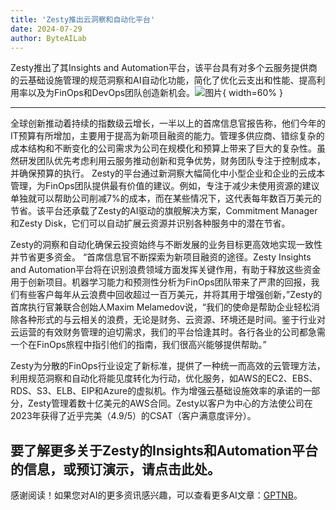 ```yaml
---
title: 'Zesty推出云洞察和自动化平台'
date: 2024-07-29
author: ByteAILab
---
```


Zesty推出了其Insights and Automation平台，该平台具有对多个云服务提供商的云基础设施管理的规范洞察和AI自动化功能，简化了优化云支出和性能、提高利用率以及为FinOps和DevOps团队创造新机会。![图片](https://ai-techpark.com/wp-content/uploads/2024/07/Zesty-Introd-960x540.jpg){ width=60% }

---

全球创新推动着持续的指数级云增长，一半以上的首席信息官报告称，他们今年的IT预算有所增加，主要用于提高为新项目融资的能力。管理多供应商、错综复杂的成本结构和不断变化的公司需求为公司在规模化和预算上带来了巨大的复杂性。虽然研发团队优先考虑利用云服务推动创新和竞争优势，财务团队专注于控制成本，并确保预算的执行。
Zesty的平台通过新洞察大幅简化中小型企业和企业的云成本管理，为FinOps团队提供最有价值的建议。例如，专注于减少未使用资源的建议单独就可以帮助公司削减7%的成本，而在某些情况下，这代表每年数百万美元的节省。该平台还承载了Zesty的AI驱动的旗舰解决方案，Commitment Manager和Zesty Disk，它们可以自动扩展云资源并识别各种服务中的潜在节省。

Zesty的洞察和自动化确保云投资始终与不断发展的业务目标更高效地实现一致性并节省更多资金。
“首席信息官不断探索为新项目融资的途径。Zesty Insights and Automation平台将在识别浪费领域方面发挥关键作用，有助于释放这些资金用于创新项目。机器学习能力和预测性分析为FinOps团队带来了严肃的回报，我们有些客户每年从云浪费中回收超过一百万美元，并将其用于增强创新，”Zesty的首席执行官兼联合创始人Maxim Melamedov说，“我们的使命是帮助企业轻松消除各种形式的与云相关的浪费，无论是财务、云资源、环境还是时间。鉴于行业对云运营的有效财务管理的迫切需求，我们的平台恰逢其时。各行各业的公司都急需一个在FinOps旅程中指引他们的指南，我们很高兴能够提供帮助。”

Zesty为分散的FinOps行业设定了新标准，提供了一种统一而高效的云管理方法，利用规范洞察和自动化将能见度转化为行动，优化服务，如AWS的EC2、EBS、RDS、S3、ELB、EIP和Azure的虚拟机。作为增强云基础设施效率的承诺的一部分，Zesty管理着数十亿美元的AWS合同。Zesty以客户为中心的方法使公司在2023年获得了近乎完美（4.9/5）的CSAT（客户满意度评分）。

要了解更多关于Zesty的Insights和Automation平台的信息，或预订演示，请点击此处。
---
感谢阅读！如果您对AI的更多资讯感兴趣，可以查看更多AI文章：[GPTNB](https://gptnb.com)。